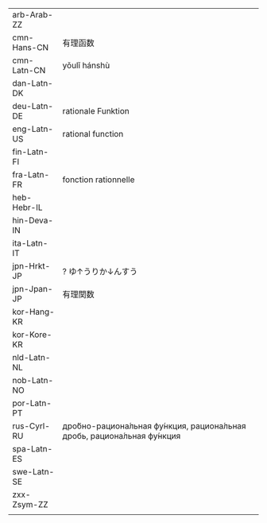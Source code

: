 | | | |
|-|-|-|
| arb-Arab-ZZ |  |  |
| cmn-Hans-CN | 有理函数 |  |
| cmn-Latn-CN | yǒulǐ hánshù |  |
| dan-Latn-DK |  |  |
| deu-Latn-DE | rationale Funktion |  |
| eng-Latn-US | rational function |  |
| fin-Latn-FI |  |  |
| fra-Latn-FR | fonction rationnelle |  |
| heb-Hebr-IL |  |  |
| hin-Deva-IN |  |  |
| ita-Latn-IT |  |  |
| jpn-Hrkt-JP | ? ゆ↑うりか↓んすう |  |
| jpn-Jpan-JP | 有理関数 |  |
| kor-Hang-KR |  |  |
| kor-Kore-KR |  |  |
| nld-Latn-NL |  |  |
| nob-Latn-NO |  |  |
| por-Latn-PT |  |  |
| rus-Cyrl-RU | дро́бно-рациона́льная фу́нкция, рациона́льная дробь, рациона́льная фу́нкция |  |
| spa-Latn-ES |  |  |
| swe-Latn-SE |  |  |
| zxx-Zsym-ZZ |  |  |
|  |  |  |
